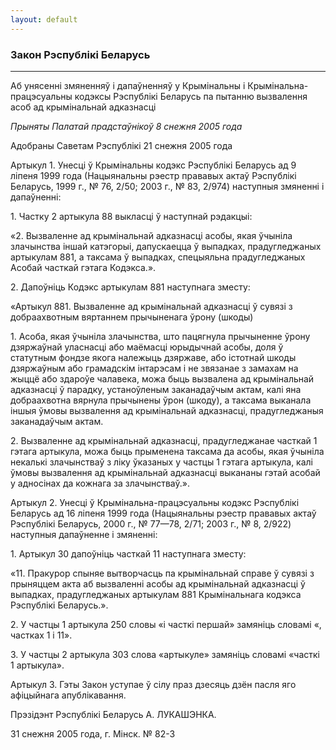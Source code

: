 ```yaml
---
layout: default
---
```


### Закон Рэспублікі Беларусь

****

<span class="underline"></span>

Аб унясенні змяненняў і дапаўненняў у Крымінальны і
Крымінальна-працэсуальны кодэксы Рэспублікі Беларусь
па пытанню вызвалення асоб ад крымінальнай адказнасці

*Прыняты Палатай прадстаўнікоў 8 снежня 2005 года*

Адобраны Саветам Рэспублікі 21 снежня 2005 года

Артыкул 1. Унесці ў Крымінальны кодэкс Рэспублікі Беларусь ад 9 ліпеня
1999 года (Нацыянальны рэестр прававых актаў Рэспублікі Беларусь, 1999
г., № 76, 2/50; 2003 г., № 83, 2/974) наступныя змяненні і дапаўненні:

1\. Частку 2 артыкула 88 выкласці ў наступнай рэдакцыі:

«2. Вызваленне ад крымінальнай адказнасці асобы, якая ўчыніла злачынства
іншай катэгорыі, дапускаецца ў выпадках, прадугледжаных артыкулам 881, а
таксама ў выпадках, спецыяльна прадугледжаных Асобай часткай гэтага
Кодэкса.».

2\. Дапоўніць Кодэкс артыкулам 881 наступнага зместу:

«Артыкул 881. Вызваленне ад крымінальнай адказнасці ў сувязі з
добраахвотным вяртаннем прычыненага ўрону (шкоды)

1\. Асоба, якая ўчыніла злачынства, што пацягнула прычыненне ўрону
дзяржаўнай уласнасці або маёмасці юрыдычнай асобы, доля ў
статутным фондзе якога належыць дзяржаве, або істотнай шкоды
дзяржаўным або грамадскім інтарэсам і не звязанае з замахам на жыццё
або здароўе чалавека, можа быць вызвалена ад крымінальнай адказнасці ў
парадку, устаноўленым заканадаўчым актам, калі яна добраахвотна вярнула
прычынены ўрон (шкоду), а таксама выканала іншыя ўмовы вызвалення ад
крымінальнай адказнасці, прадугледжаныя заканадаўчым актам.

2\. Вызваленне ад крымінальнай адказнасці, прадугледжанае часткай 1
гэтага артыкула, можа быць прыменена таксама да асобы, якая ўчыніла
некалькі злачынстваў з ліку ўказаных у частцы 1 гэтага артыкула, калі
ўмовы вызвалення ад крымінальнай адказнасці выкананы гэтай асобай у
адносінах да кожнага за злачынстваў.».

Артыкул 2. Унесці ў Крымінальна-працэсуальны кодэкс Рэспублікі Беларусь
ад 16 ліпеня 1999 года (Нацыянальны рэестр прававых актаў Рэспублікі
Беларусь, 2000 г., № 77—78, 2/71; 2003 г., № 8, 2/922) наступныя
дапаўненне і змяненні:

1\. Артыкул 30 дапоўніць часткай 11 наступнага зместу:

«11. Пракурор спыняе вытворчасць па крымінальнай справе ў сувязі з
прыняццем акта аб вызваленні асобы ад крымінальнай адказнасці ў
выпадках, прадугледжаных артыкулам 881 Крымінальнага кодэкса
Рэспублікі Беларусь.».

2\. У частцы 1 артыкула 250 словы «і часткі першай» замяніць словамі «,
частках 1 і 11».

3\. У частцы 2 артыкула 303 слова «артыкуле» замяніць словамі «часткі 1
артыкула».

Артыкул 3. Гэты Закон уступае ў сілу праз дзесяць дзён пасля яго
афіцыйнага апублікавання.

Прэзідэнт Рэспублікі Беларусь А. ЛУКАШЭНКА.

31 снежня 2005 года, г. Мінск. № 82-3
